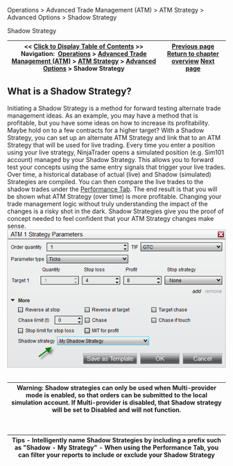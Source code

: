 ﻿
Operations > Advanced Trade Management (ATM) > ATM Strategy > Advanced Options > Shadow Strategy

Shadow Strategy

| << [Click to Display Table of Contents](shadow_strategy.md) >> **Navigation:**     [Operations](operations.md) > [Advanced Trade Management (ATM)](advanced_trade_management_atm.md) > [ATM Strategy](atm_strategy.md) > [Advanced Options](advanced_options.md) > Shadow Strategy | [Previous page](auto_reverse.md) [Return to chapter overview](advanced_options.md) [Next page](faq.md) |
| --- | --- |
## What is a Shadow Strategy?
Initiating a Shadow Strategy is a method for forward testing alternate trade management ideas. As an example, you may have a method that is profitable, but you have some ideas on how to increase its profitability. Maybe hold on to a few contracts for a higher target? With a Shadow Strategy, you can set up an alternate ATM Strategy and link that to an ATM Strategy that will be used for live trading. Every time you enter a position using your live strategy, NinjaTrader opens a simulated position (e.g. Sim101 account) managed by your Shadow Strategy. This allows you to forward test your concepts using the same entry signals that trigger your live trades. Over time, a historical database of actual (live) and Shadow (simulated) Strategies are compiled. You can then compare the live trades to the shadow trades under the [Performance Tab](trade_performance.md). The end result is that you will be shown what ATM Strategy (over time) is more profitable. Changing your trade management logic without truly understanding the impact of the changes is a risky shot in the dark. Shadow Strategies give you the proof of concept needed to feel confident that your ATM Strategy changes make sense.
 
![ATM_1](atm_1.png)
 

| Warning: Shadow strategies can only be used when Multi-provider mode is enabled, so that orders can be submitted to the local simulation account. If Multi-provider is disabled, that Shadow strategy will be set to Disabled and will not function. |
| --- |
 

| Tips - Intelligently name Shadow Strategies by including a prefix such as "Shadow - My Strategy" - When using the Performance Tab, you can filter your reports to include or exclude your Shadow Strategy |
| --- |
